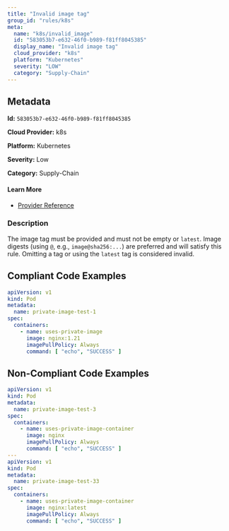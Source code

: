 ```yaml
---
title: "Invalid image tag"
group_id: "rules/k8s"
meta:
  name: "k8s/invalid_image"
  id: "583053b7-e632-46f0-b989-f81ff8045385"
  display_name: "Invalid image tag"
  cloud_provider: "k8s"
  platform: "Kubernetes"
  severity: "LOW"
  category: "Supply-Chain"
---
```

## Metadata

**Id:** `583053b7-e632-46f0-b989-f81ff8045385`

**Cloud Provider:** k8s

**Platform:** Kubernetes

**Severity:** Low

**Category:** Supply-Chain

#### Learn More

 - [Provider Reference](https://kubernetes.io/docs/concepts/containers/images/#updating-images)

### Description

 The image tag must be provided and must not be empty or `latest`. Image digests (using `@`, e.g., `image@sha256:...`) are preferred and will satisfy this rule. Omitting a tag or using the `latest` tag is considered invalid.


## Compliant Code Examples
```yaml
apiVersion: v1
kind: Pod
metadata:
  name: private-image-test-1
spec:
  containers:
    - name: uses-private-image
      image: nginx:1.21
      imagePullPolicy: Always
      command: [ "echo", "SUCCESS" ]

```
## Non-Compliant Code Examples
```yaml
apiVersion: v1
kind: Pod
metadata:
  name: private-image-test-3
spec:
  containers:
    - name: uses-private-image-container
      image: nginx
      imagePullPolicy: Always
      command: [ "echo", "SUCCESS" ]
---
apiVersion: v1
kind: Pod
metadata:
  name: private-image-test-33
spec:
  containers:
    - name: uses-private-image-container
      image: nginx:latest
      imagePullPolicy: Always
      command: [ "echo", "SUCCESS" ]

```
